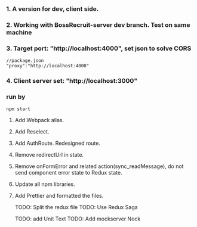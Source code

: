 ### 1. A version for dev, **client side**.
### 2. Working with BossRecruit-server dev branch. Test on same machine
### 3. Target port: "http://localhost:4000", set json to solve CORS
    //package.json
    "proxy":"http://localhost:4000"
### 4. Client server set: "http://localhost:3000"

### run by
    npm start

1. Add Webpack alias. 
2. Add Reselect.
3. Add AuthRoute. Redesigned route.
4. Remove redirectUrl in state.
5. Remove onFormError and related action(sync_readMessage), do not send component error state to Redux state.
6. Update all npm libraries.
7. Add Prettier and formatted the files.

   TODO: Split the redux file
   TODO: Use Redux Saga
   
   TODO: add Unit Text
   TODO: Add mockserver Nock